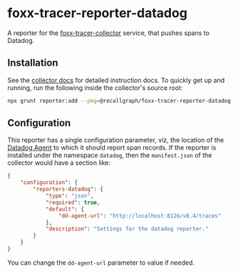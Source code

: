 # foxx-tracer-reporter-datadog
A reporter for the [foxx-tracer-collector](https://github.com/RecallGraph/foxx-tracer-collector) service, that pushes spans to Datadog.

## Installation
See the [collector docs](https://github.com/RecallGraph/foxx-tracer-collector/wiki/Reporters#adding-a-reporter) for detailed instruction docs. To quickly get up and running, run the following inside the collector's source root:
```bash
npx grunt reporter:add --pkg=@recallgraph/foxx-tracer-reporter-datadog --namespace=datadog 
```

## Configuration
This reporter has a single configuration parameter, viz, the location of the [Datadog Agent](https://docs.datadoghq.com/agent/) to which it should report span records. If the reporter is installed under the namespace `datadog`, then the `manifest.json` of the collector would have a section like:
```json
{
    "configuration": {
        "reporters-datadog": {
            "type": "json",
            "required": true,
            "default": {
                "dd-agent-url": "http://localhost:8126/v0.4/traces"
            },
            "description": "Settings for the datadog reporter."
        }
    }
}
```
You can change the `dd-agent-url` parameter to value if needed.
